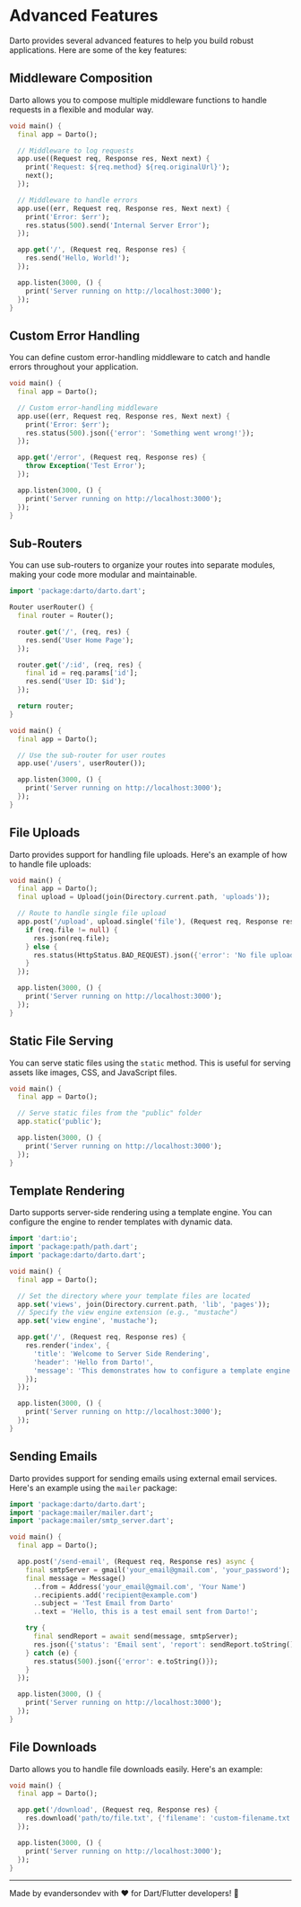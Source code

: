# Advanced Features

Darto provides several advanced features to help you build robust applications. Here are some of the key features:

## Middleware Composition

Darto allows you to compose multiple middleware functions to handle requests in a flexible and modular way.

```dart
void main() {
  final app = Darto();

  // Middleware to log requests
  app.use((Request req, Response res, Next next) {
    print('Request: ${req.method} ${req.originalUrl}');
    next();
  });

  // Middleware to handle errors
  app.use((err, Request req, Response res, Next next) {
    print('Error: $err');
    res.status(500).send('Internal Server Error');
  });

  app.get('/', (Request req, Response res) {
    res.send('Hello, World!');
  });

  app.listen(3000, () {
    print('Server running on http://localhost:3000');
  });
}
```

## Custom Error Handling

You can define custom error-handling middleware to catch and handle errors throughout your application.

```dart
void main() {
  final app = Darto();

  // Custom error-handling middleware
  app.use((err, Request req, Response res, Next next) {
    print('Error: $err');
    res.status(500).json({'error': 'Something went wrong!'});
  });

  app.get('/error', (Request req, Response res) {
    throw Exception('Test Error');
  });

  app.listen(3000, () {
    print('Server running on http://localhost:3000');
  });
}
```

## Sub-Routers

You can use sub-routers to organize your routes into separate modules, making your code more modular and maintainable.

```dart
import 'package:darto/darto.dart';

Router userRouter() {
  final router = Router();

  router.get('/', (req, res) {
    res.send('User Home Page');
  });

  router.get('/:id', (req, res) {
    final id = req.params['id'];
    res.send('User ID: $id');
  });

  return router;
}

void main() {
  final app = Darto();

  // Use the sub-router for user routes
  app.use('/users', userRouter());

  app.listen(3000, () {
    print('Server running on http://localhost:3000');
  });
}
```

## File Uploads

Darto provides support for handling file uploads. Here's an example of how to handle file uploads:

```dart
void main() {
  final app = Darto();
  final upload = Upload(join(Directory.current.path, 'uploads'));

  // Route to handle single file upload
  app.post('/upload', upload.single('file'), (Request req, Response res) {
    if (req.file != null) {
      res.json(req.file);
    } else {
      res.status(HttpStatus.BAD_REQUEST).json({'error': 'No file uploaded'});
    }
  });

  app.listen(3000, () {
    print('Server running on http://localhost:3000');
  });
}
```

## Static File Serving

You can serve static files using the `static` method. This is useful for serving assets like images, CSS, and JavaScript files.

```dart
void main() {
  final app = Darto();

  // Serve static files from the "public" folder
  app.static('public');

  app.listen(3000, () {
    print('Server running on http://localhost:3000');
  });
}
```

## Template Rendering

Darto supports server-side rendering using a template engine. You can configure the engine to render templates with dynamic data.

```dart
import 'dart:io';
import 'package:path/path.dart';
import 'package:darto/darto.dart';

void main() {
  final app = Darto();

  // Set the directory where your template files are located
  app.set('views', join(Directory.current.path, 'lib', 'pages'));
  // Specify the view engine extension (e.g., "mustache")
  app.set('view engine', 'mustache');

  app.get('/', (Request req, Response res) {
    res.render('index', {
      'title': 'Welcome to Server Side Rendering',
      'header': 'Hello from Darto!',
      'message': 'This demonstrates how to configure a template engine in Darto using Mustache.'
    });
  });

  app.listen(3000, () {
    print('Server running on http://localhost:3000');
  });
}
```

## Sending Emails

Darto provides support for sending emails using external email services. Here's an example using the `mailer` package:

```dart
import 'package:darto/darto.dart';
import 'package:mailer/mailer.dart';
import 'package:mailer/smtp_server.dart';

void main() {
  final app = Darto();

  app.post('/send-email', (Request req, Response res) async {
    final smtpServer = gmail('your_email@gmail.com', 'your_password');
    final message = Message()
      ..from = Address('your_email@gmail.com', 'Your Name')
      ..recipients.add('recipient@example.com')
      ..subject = 'Test Email from Darto'
      ..text = 'Hello, this is a test email sent from Darto!';

    try {
      final sendReport = await send(message, smtpServer);
      res.json({'status': 'Email sent', 'report': sendReport.toString()});
    } catch (e) {
      res.status(500).json({'error': e.toString()});
    }
  });

  app.listen(3000, () {
    print('Server running on http://localhost:3000');
  });
}
```

## File Downloads

Darto allows you to handle file downloads easily. Here's an example:

```dart
void main() {
  final app = Darto();

  app.get('/download', (Request req, Response res) {
    res.download('path/to/file.txt', {'filename': 'custom-filename.txt'});
  });

  app.listen(3000, () {
    print('Server running on http://localhost:3000');
  });
}
```

---

Made by evandersondev with ❤️ for Dart/Flutter developers! 🎯
